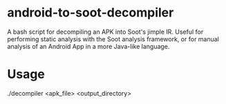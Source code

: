 # android-to-soot-decompiler
A bash script for decompiling an APK into Soot's jimple IR. Useful for
performing static analysis with the Soot analysis framework, or 
for manual analysis of an Android App in a more Java-like language.


# Usage
./decompiler <apk_file> <output_directory>